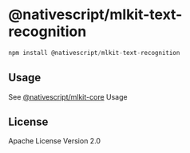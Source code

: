 # @nativescript/mlkit-text-recognition

```javascript
npm install @nativescript/mlkit-text-recognition
```

## Usage

See [@nativescript/mlkit-core](/packages/mlkit-core/README.md) Usage
## License

Apache License Version 2.0

